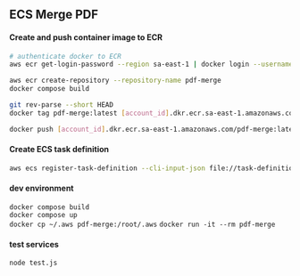 ## ECS Merge PDF

#### Create and push container image to ECR  
```bash
# authenticate docker to ECR
aws ecr get-login-password --region sa-east-1 | docker login --username AWS --password-stdin [account_id].dkr.ecr.sa-east-1.amazonaws.com

aws ecr create-repository --repository-name pdf-merge
docker compose build

git rev-parse --short HEAD
docker tag pdf-merge:latest [account_id].dkr.ecr.sa-east-1.amazonaws.com/pdf-merge:latest

docker push [account_id].dkr.ecr.sa-east-1.amazonaws.com/pdf-merge:latest
```

#### Create ECS task definition
```bash
aws ecs register-task-definition --cli-input-json file://task-definition.json
```

#### dev environment
`docker compose build`  
`docker compose up`  
`docker cp ~/.aws pdf-merge:/root/.aws`
`docker run -it --rm pdf-merge`  

#### test services
`node test.js`
